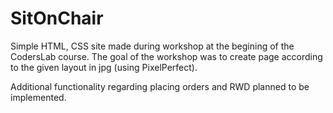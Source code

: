 # SitOnChair

Simple HTML, CSS site made during workshop at the begining of the CodersLab course.
The goal of the workshop was to create page according to the given layout in jpg (using PixelPerfect).

Additional functionality regarding placing orders and RWD planned to be implemented.
